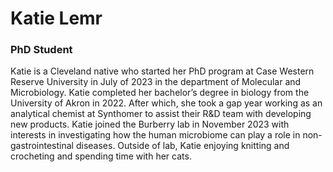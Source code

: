 # Katie Lemr

### PhD Student

Katie is a Cleveland native who started her PhD program at Case Western Reserve University in July of 2023 in the department of Molecular and Microbiology. Katie completed her bachelor’s degree in biology from the University of Akron in 2022. After which, she took a gap year working as an analytical chemist at Synthomer to assist their R&D team with developing new products. Katie joined the Burberry lab in November 2023 with interests in investigating how the human microbiome can play a role in non-gastrointestinal diseases. Outside of lab, Katie enjoying knitting and crocheting and spending time with her cats.
